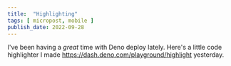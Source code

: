 ```yaml
---
title:  "Highlighting"
tags: [ micropost, mobile ]
publish_date: 2022-09-28
---
```


I've been having a *great* time with Deno deploy lately. Here's a little code highlighter I made <https://dash.deno.com/playground/highlight> yesterday.
